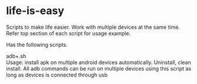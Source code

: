 # life-is-easy
Scripts to make life easier. Work with multiple devices at the same time. 
Refer top section of each script for usage example.

Has the following scripts. 

adb+.sh   
Usage: install apk on multiple android devices automatically. Uninstall, clean install. All adb commands can be run on multiple devices using this script as long as devices is connected through usb 
